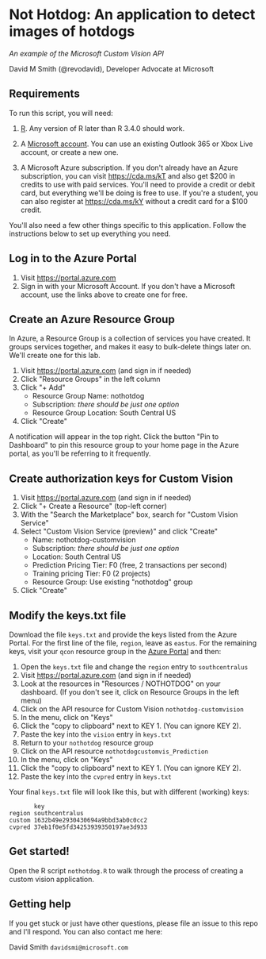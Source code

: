 # Not Hotdog: An application to detect images of hotdogs

_An example of the Microsoft Custom Vision API_

David M Smith (\@revodavid), Developer Advocate at Microsoft

## Requirements

To run this script, you will need:

1. [R](http://www.r-project.org). Any version of R later than R 3.4.0 should work. 

1. A [Microsoft account](https://account.microsoft.com/account). You can use an existing Outlook 365
or Xbox Live account, or create a new one.

1. A Microsoft Azure subscription. If you don't already have an Azure subscription, you can visit
https://cda.ms/kT and also get $200 in credits to use with paid services. You'll need to provide
a credit or debit card, but everything we'll be doing is free to use. If you're a student, you can 
also register at https://cda.ms/kY without a credit card for a $100 credit.

You'll also need a few other things specific to this application. Follow the instructions below to 
set up everything you need.

## Log in to the Azure Portal

1. Visit https://portal.azure.com 
2. Sign in with your Microsoft Account. If you don't have a Microsoft account, use the 
   links above to create one for free.

## Create an Azure Resource Group

In Azure, a Resource Group is a collection of services you have created. It groups services
together, and makes it easy to bulk-delete things later on. We'll create one for this lab.

1. Visit https://portal.azure.com (and sign in if needed)
2. Click "Resource Groups" in the left column
3. Click "+ Add"
    * Resource Group Name: nothotdog
    * Subscription: _there should be just one option_
    * Resource Group Location: South Central US
4. Click "Create"
   
A notification will appear in the top right. Click the button "Pin to Dashboard" to pin this resource group to your home page in the Azure portal, as you'll be referring to it frequently.

## Create authorization keys for Custom Vision

1. Visit https://portal.azure.com (and sign in if needed)
2. Click "+ Create a Resource" (top-left corner)
3. With the "Search the Marketplace" box, search for "Custom Vision Service"
4. Select "Custom Vision Service (preview)" and click "Create"
    * Name: nothotdog-customvision
    * Subscription: _there should be just one option_
    * Location: South Central US
    * Prediction Pricing Tier: F0 (free, 2 transactions per second)
    * Training pricing Tier: F0 (2 projects)
    * Resource Group: Use existing "nothotdog" group
5. Click "Create"

## Modify the keys.txt file

Download the file `keys.txt` and provide the keys listed from the Azure Portal. For the first line
of the file, `region`, leave as `eastus`. For the remaining keys, visit your `qcon` resource
group in the [Azure Portal](https://portal.azure.com) and then:

1. Open the `keys.txt` file and change the `region` entry to `southcentralus`
1. Visit https://portal.azure.com (and sign in if needed)
1. Look at the resources in "Resources / NOTHOTDOG" on your dashboard. (If you don't see it, click on Resource Groups in the left menu)
1. Click on the API resource for Custom Vision `nothotdog-customvision`
1. In the menu, click on "Keys"
1. Click the "copy to clipboard" next to KEY 1. (You can ignore KEY 2).
1. Paste the key into the `vision` entry in `keys.txt`
1. Return to your `nothotdog` resource group
1. Click on the API resource `nothotdogcustomvis_Prediction`
1. In the menu, click on "Keys"
1. Click the "copy to clipboard" next to KEY 1. (You can ignore KEY 2).
1. Paste the key into the `cvpred` entry in `keys.txt`

Your final `keys.txt` file will look like this, but with different (working) keys:

```
       key
region southcentralus
custom 1632b49e2930430694a9bbd3ab0c0cc2
cvpred 37eb1f0e5fd34253939350197ae3d933
```

## Get started!

Open the R script `nothotdog.R` to walk through the process of creating a custom vision application.

## Getting help

If you get stuck or just have other questions, please file an issue to this repo and I'll respond.
You can also contact me here:

David Smith `davidsmi@microsoft.com`

